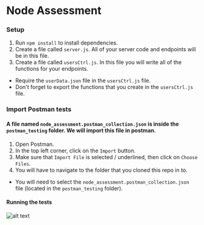 # Node Assessment

### Setup

1. Run ```npm install``` to install dependencies.
2. Create a file called ```server.js```. All of your server code and endpoints will be in this file.
3. Create a file called ```usersCtrl.js```.  In this file you will write all of the functions for your endpoints.
  - Require the ```userData.json``` file in the ```usersCtrl.js``` file.
  - Don't forget to export the functions that you create in the ```usersCtrl.js``` file.

### Import Postman tests

#### A file named ```node_assessment.postman_collection.json``` is inside the ```postman_testing``` folder. We will import this file in postman.

1. Open Postman.
2. In the top left corner, click on the ```Import``` button.
3. Make sure that ```Import File``` is selected / underlined, then click on ```Choose Files```.
4. You will have to navigate to the folder that you cloned this repo in to.
  - You will need to select the ```node_assessment.postman_collection.json``` file (located in the ```postman_testing``` folder).

#### Running the tests
![alt text](https://raw.githubusercontent.com/username/projectname/branch/path/to/img.png)
